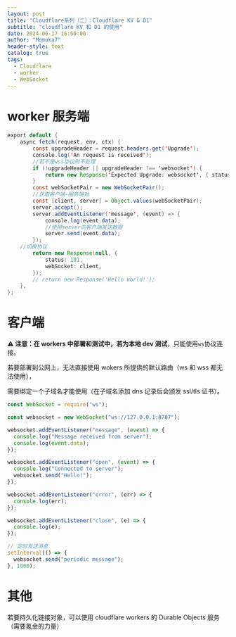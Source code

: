 ```yaml
---
layout: post
title: "Cloudflare系列（二）：Cloudflare KV & D1"
subtitle: "cloudflare KV 和 D1 的使用"
date: 2024-06-17 16:50:00
author: "Momoka7"
header-style: text
catalog: true
tags:
  - Cloudflare
  - worker
  - WebSocket
---
```


# worker 服务端

```java
export default {
	async fetch(request, env, ctx) {
		const upgradeHeader = request.headers.get('Upgrade');
		console.log('An request is received');
		//若不是wss协议则不处理
		if (!upgradeHeader || upgradeHeader !== 'websocket') {
			return new Response('Expected Upgrade: websocket', { status: 426 });
		}
		const webSocketPair = new WebSocketPair();
		//获取客户端-服务端对
		const [client, server] = Object.values(webSocketPair);
		server.accept();
		server.addEventListener('message', (event) => {
			console.log(event.data);
			//使用server向客户端发送数据
			server.send(event.data);
		});
    //切换协议
		return new Response(null, {
			status: 101,
			webSocket: client,
		});
		// return new Response('Hello World!');
	},
};
```

# 客户端

**⚠️ 注意：**在 workers 中部署和测试中，若为**本地 dev 测试**，只能使用`ws`协议连接。

若要部署到公网上，无法直接使用 wokers 所提供的默认路由（ws 和 wss 都无法使用），

需要绑定一个子域名才能使用（在子域名添加 dns 记录后会颁发 ssl/tls 证书）。

```javascript
const WebSocket = require("ws");

const websocket = new WebSocket("ws://127.0.0.1:8787");

websocket.addEventListener("message", (event) => {
  console.log("Message received from server");
  console.log(event.data);
});

websocket.addEventListener("open", (event) => {
  console.log("Connected to server");
  websocket.send("Hello!");
});

websocket.addEventListener("error", (err) => {
  console.log(err);
});

websocket.addEventListener("close", (e) => {
  console.log(e);
});

// 定时发送消息
setInterval(() => {
  websocket.send("periodic message");
}, 1000);
```

# 其他

若要持久化链接对象，可以使用 cloudflare workers 的 Durable Objects 服务（需要氪金的力量）
